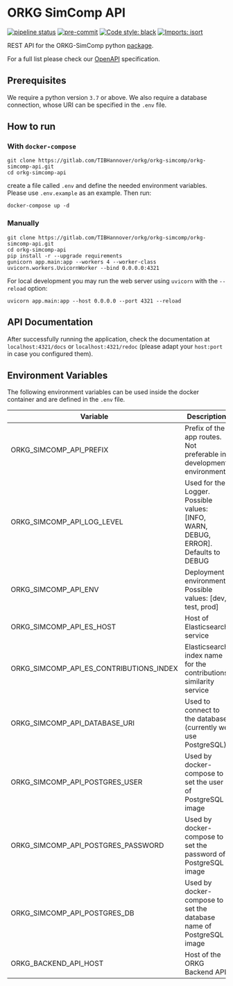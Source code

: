 # ORKG SimComp API

[![pipeline status](https://gitlab.com/TIBHannover/orkg/orkg-simcomp/orkg-simcomp-api/badges/main/pipeline.svg)](https://gitlab.com/TIBHannover/orkg/orkg-simcomp/orkg-simcomp-api/-/commits/main)
[![pre-commit](https://img.shields.io/badge/pre--commit-enabled-brightgreen?logo=pre-commit)](https://github.com/pre-commit/pre-commit)
[![Code style: black](https://img.shields.io/badge/code%20style-black-000000.svg)](https://github.com/psf/black)
[![Imports: isort](https://img.shields.io/badge/%20imports-isort-%231674b1?style=flat&labelColor=ef8336)](https://pycqa.github.io/isort/)

REST API for the ORKG-SimComp python [package](https://orkg-simcomp.readthedocs.io/en/latest/).

For a full list please check our
[OpenAPI](openapi.json) specification.

## Prerequisites

We require a python version `3.7` or above.
We also require a database connection, whose URI can be specified in the ``.env`` file.

## How to run

### With ``docker-compose``

```commandline
git clone https://gitlab.com/TIBHannover/orkg/orkg-simcomp/orkg-simcomp-api.git
cd orkg-simcomp-api
```

create a file called `.env` and define the needed environment variables.
Please use `.env.example` as an example. Then run:

```commandline
docker-compose up -d
```

### Manually
```commandline
git clone https://gitlab.com/TIBHannover/orkg/orkg-simcomp/orkg-simcomp-api.git
cd orkg-simcomp-api
pip install -r --upgrade requirements
gunicorn app.main:app --workers 4 --worker-class uvicorn.workers.UvicornWorker --bind 0.0.0.0:4321
```
For local development you may run the web server using ``uvicorn`` with the ``--reload`` option:

```commandline
uvicorn app.main:app --host 0.0.0.0 --port 4321 --reload
```

## API Documentation
After successfully running the application, check the documentation at `localhost:4321/docs`
or `localhost:4321/redoc` (please adapt your `host:port` in case you configured them).


## Environment Variables
The following environment variables can be used inside the docker container
and are defined in the `.env` file.

| Variable                                | Description                                                                          |
|-----------------------------------------|--------------------------------------------------------------------------------------|
| ORKG_SIMCOMP_API_PREFIX                 | Prefix of the app routes. Not preferable in development environment                  |
| ORKG_SIMCOMP_API_LOG_LEVEL              | Used for the Logger. Possible values: [INFO, WARN, DEBUG, ERROR]. Defaults to DEBUG  |
| ORKG_SIMCOMP_API_ENV                    | Deployment environment. Possible values: [dev, test, prod]                           |
| ORKG_SIMCOMP_API_ES_HOST                | Host of Elasticsearch service                                                        |
| ORKG_SIMCOMP_API_ES_CONTRIBUTIONS_INDEX | Elasticsearch index name for the contributions similarity service                    |
| ORKG_SIMCOMP_API_DATABASE_URI           | Used to connect to the database (currently we use PostgreSQL).                       |
| ORKG_SIMCOMP_API_POSTGRES_USER          | Used by docker-compose to set the user of PostgreSQL image                           |                                                                     |
| ORKG_SIMCOMP_API_POSTGRES_PASSWORD      | Used by docker-compose to set the password of PostgreSQL image                       |                                                                    |
| ORKG_SIMCOMP_API_POSTGRES_DB            | Used by docker-compose to set the database name of PostgreSQL image                  |
| ORKG_BACKEND_API_HOST                   | Host of the ORKG Backend API                                                         |
